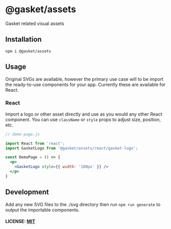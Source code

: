 # @gasket/assets

Gasket related visual assets

## Installation

```
npm i @gasket/assets
```

## Usage

Original SVGs are available, however the primary use case will to be import the
ready-to-use components for your app. Currently these are available for React.

### React

Import a logo or other asset directly and use as you would any other React
component. You can use `className` or `style` props to adjust size, position,
etc.

```jsx
// demo-page.js

import React from 'react';
import GasketLogo from '@gasket/assets/react/gasket-logo';

const DemoPage = () => {
  <p>
    <GasketLogo style={{ width: '100px' }} />
  </p>
}
```

## Development

Add any new SVG files to the ./svg directory then run `npm run generate` to
output the importable components.

#### LICENSE: [MIT](./LICENSE)

